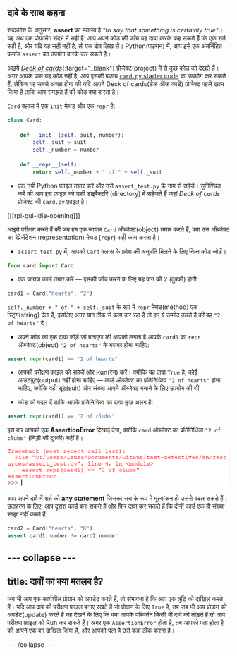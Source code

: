 ## दावे के साथ कहना

शब्दकोश के अनुसार, **assert** का मतलब है _"to say that something is certainly true"_। यह अर्थ एक प्रोग्रामिंग संदर्भ में सही है: आप अपने कोड की जाँच यह दावा करके कह सकते हैं कि एक शर्त सही है, और यदि यह सही नहीं है, तो एक दोष लिख लें। Python(पाइथन) में, आप इसे एक अंतर्निहित कमांड `assert` का उपयोग करके कर सकते है।

आइये [_Deck of cards_](https://projects.raspberrypi.org/hi-IN/projects/deck-of-cards){:target="_blank"} प्रोजेक्ट(project) में से कुछ कोड को देखते हैं। अगर आपके पास यह कोड नहीं है, आप इसकी बजाय [`card.py` starter code](resources/card.py) का उपयोग कर सकते हैं, लेकिन यह सबसे अच्छा होगा की यदि आपने Deck of cards(डेक ऑफ काडॆ) प्रोजेक्ट पहले खत्म किया है ताकि आप समझते हैं की कोड क्या करता है।

`Card` क्लास में एक `init` मेथड और एक `repr` है:

```python
class Card:

    def __init__(self, suit, number):
        self._suit = suit
        self._number = number

    def __repr__(self):
        return self._number + " of " + self._suit
```

+ एक नयी Python फ़ाइल तयार करें और उसे `assert_test.py` के नाम से सहेजें। सुनिश्चित करें की आप इस फ़ाइल को उसी डाइरैक्टरि (directory) में सहेजते हैं जहां _Deck of cards_ प्रोजेक्ट की `card.py` फ़ाइल है।

[[[rpi-gui-idle-opening]]]

आइये परीक्षण करते हैं की जब हम एक जायज़ `Card` ऑब्जेक्ट(object) तयार करते हैं, क्या उस ऑब्जेक्ट का रेप्रेसेंटेशन (representation) मेथड (`repr`) सही काम करता है।

+ `assert_test.py` में, आपको `Card` क्लास के प्रवेश की अनुमति मिलने के लिए निम्न कोड जोड़ें।

```python
from card import Card
```

+ एक जायज़ कार्ड तयार करें — इसकी जाँच करने के लिए यह पान की 2 (दुक्की) होगी:

```python
card1 = Card("hearts", "2")
```

`self._number + " of " + self._suit` के रूप में `repr` मेथड(method) एक स्ट्रिंग(string) देता है, इसलिए अगर याग ठीक से काम कर रहा है तो हम ये उम्मीद करते हैं की वह `"2 of hearts"` दे।

+ अपने कोड को एक दावा जोड़ें जो बताएगा की आपको लगता है आपके `card1` का `repr` ऑब्जेक्ट(object) `"2 of hearts"` के बराबर होना चाहिए:

```python
assert repr(card1) == "2 of hearts"
```

+ आपकी परीक्षण फ़ाइल को सहेजें और Run(रन) करें। क्योंकि यह दावा `True` है, कोई आउटपुट(output) नहीं होना चाहिए — कार्ड ऑब्जेक्ट का प्रतिनिधित्व `"2 of hearts"` होना चाहिए, क्योंकि वही सूट(suit) और संख्या आपने ऑब्जेक्ट बनाने के लिए उपयोग की थी।

+ कोड को बदल दें ताकि आपके प्रतिनिधित्व का दावा कुछ अलग है:

```python
assert repr(card1) == "2 of clubs"
```

इस बार आपको एक **AssertionError** दिखाई देगा, क्योंकि `card` ऑब्जेक्ट का प्रतिनिधित्व `"2 of clubs"` (चिड़ी की दुक्की) नहीं है।

![क्लबों के 2 नहीं](images/not-two-clubs.png)

आप अपने दावे में शर्त को **any statement** जिसका सच के रूप में मूल्यांकन हो उससे बदल सकते हैं। उदाहरण के लिए, आप दूसरा कार्ड बना सकते हैं और फिर दावा कर सकते हैं कि दोनों कार्ड एक ही संख्या साझा नहीं करते हैं:

```Python
card2 = Card("hearts", "K")
assert card1.number != card2.number
```

--- collapse ---
---
title: दावों का क्या मतलब है?
---

जब भी आप एक कार्यशील प्रोग्राम को अपडेट करते हैं, तो संभावना है कि आप एक त्रुटि को दाखिल करते हैं। यदि आप दावे की परीक्षण फ़ाइल बनाए रखते हैं जो प्रोग्राम के लिए `True` है, तब जब भी आप प्रोग्राम को अपडेट(update) करते हैं यह देखने के लिए कि क्या आपके परिवर्तन किसी भी दावे को तोड़ते हैं तो आप परीक्षण फ़ाइल को Run कर सकते हैं। अगर एक `AssertionError` होता है, तब आपको पता होता है की आपने एक बग दाखिल किया है, और आपको पता है उसे कहां ठीक करना है।

--- /collapse ---
